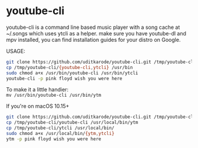 # youtube-cli
youtube-cli is a command line based music player with a song cache at ~/.songs which uses ytcli as a helper.
make sure you have youtube-dl and mpv installed, you can find installation guides for your distro on Google.

USAGE:  
  ```bash
  git clone https://github.com/uditkarode/youtube-cli.git /tmp/youtube-cli
  cp /tmp/youtube-cli/{youtube-cli,ytcli} /usr/bin
  sudo chmod a+x /usr/bin/youtube-cli /usr/bin/ytcli
  youtube-cli -p pink floyd wish you were here
  ```
    
  To make it a little handier:  
  `mv /usr/bin/youtube-cli /usr/bin/ytm`
    
  If you're on macOS 10.15+
  ```bash
  git clone https://github.com/uditkarode/youtube-cli.git /tmp/youtube-cli
  cp /tmp/youtube-cli/youtube-cli /usr/local/bin/ytm
  cp /tmp/youtube-cli/ytcli /usr/local/bin/
  sudo chmod a+x /usr/local/bin/{ytm,ytcli}
  ytm -p pink floyd wish you were here
  ```
